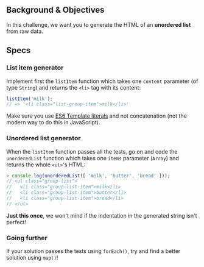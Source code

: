 ## Background & Objectives

In this challenge, we want you to generate the HTML of an **unordered list** from raw data.

## Specs

### List item generator

Implement first the `listItem` function which takes one `content` parameter (of type `String`) and returns the `<li>` tag with its content:

```js
listItem('milk');
// => '<li class="list-group-item">milk</li>'
```

Make sure you use [ES6 Template literals](https://developer.mozilla.org/en-US/docs/Web/JavaScript/Reference/Template_literals) and not concatenation (not the modern way to do this in JavaScript).

### Unordered list generator

When the `listItem` function passes all the tests, go on and code the `unorderedList` function which takes one `items` parameter (`Array`) and returns the whole `<ul>`'s HTML:

```js
> console.log(unorderedList([ 'milk', 'butter', 'bread' ]));
// <ul class="group-list">
//   <li class="group-list-item">milk</li>
//   <li class="group-list-item">butter</li>
//   <li class="group-list-item">bread</li>
// </ul>
```

**Just this once**, we won't mind if the indentation in the generated string isn't perfect!


### Going further

If your solution passes the tests using `forEach()`, try and find a better solution using `map()`!
